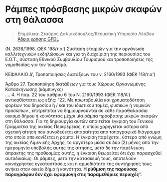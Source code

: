 # Ράμπες πρόσβασης μικρών σκαφών στη θάλασσα

> Επιμέλεια: Σταύρος Δαλιακόπουλος/Κτηματική Υπηρεσία Λέσβου
[Άδεια χρήσης GFDL](<http://www.gnu.org/licenses/fdl.html>)

(Ν. 2636/1998, ΦΕΚ 198/τ.α') Σύσταση εταιριών για την οργάνωση καλλιτεχνικών εκδηλώσεων και για τη διαχείριση της περιουσίας του Ε.Ο.Τ., σύσταση Εθνικού Συμβουλίου Τουρισμού και τροποποιήσεις της νομοθεσίας για τον τουρισμό. 

ΚΕΦΑΛΑΙΟ Δ', Τροποποιήσεις διατάξεων του ν. 2160/1993 (ΦΕΚ 118/τ.α')

Άρθρο  27\. Τροποποίηση διατάξεων για τους Χώρους Οργανωμένης Κατασκήνωσης  (κάμπινγκς)  
....
4\. Η παρ. 22 του άρθρου  6 του Ν. 2160/1993 (ΦΕΚ 118/Α') αντικαθίσταται ως εξής: 
“22. Με πρωτοβουλία και χρηματοδότηση φορέων του δημοσίου ή / και του ιδιωτικού τομέα, φυσικών ή νομικών προσώπων , επιτρέπεται να δημιουργούνται σε κάθε παραθαλάσσιο οικισμό δήμου ή κοινότητας μέχρι μία ράμπα πρόσβασης μικρών σκαφών στη θάλασσα. Για τη δημιουργία αυτών απαιτείται έγκριση του Γενικού Γραμματέα της οικείας Περιφέρειας, η οποία χορηγείται ύστερα από σχετική αίτηση που συνοδεύεται απαραίτητα από τοπογραφικό διάγραμμα στο οποίο απεικονίζεται η ράμπα. Η έγκριση παρέχεται, ύστερα από γνώμη της οικείας Λιμενικής Αρχής, το αργότερο μέσα σε δύο  (2) μήνες από την ημερομηνία υποβολής αυτής της αίτησης, μετά δε την παρέλευση άπρακτης της προθεσμίας αυτής, η έγκριση θεωρείται ότι έχει παρασχεθεί αυτοδικαίως. Οι ράμπες, μετά την κατασκευή τους, αποτελούν κοινόχρηστες εγκαταστάσεις και η αρμοδιότητα της συντήρησης τους ανήκει στον οικείο δήμο ή κοινότητα. **Η ρύθμιση της παρούσας παραγράφου δεν έχει εφαρμογή στις παραμεθόριες περιοχές**”.
